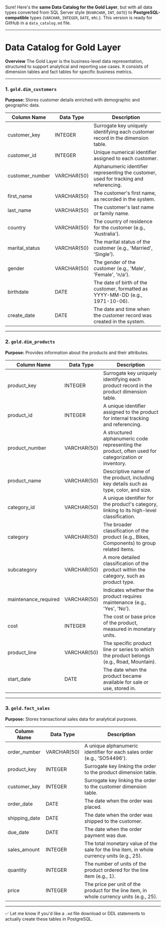 Sure! Here's the **same Data Catalog for the Gold Layer**, but with all data types converted from SQL Server style (`NVARCHAR`, `INT`, `DATE`) to **PostgreSQL-compatible** types (`VARCHAR`, `INTEGER`, `DATE`, etc.). This version is ready for GitHub in a `data_catalog.md` file.

---

# Data Catalog for Gold Layer

**Overview**
The Gold Layer is the business-level data representation, structured to support analytical and reporting use cases. It consists of dimension tables and fact tables for specific business metrics.

---

### 1. `gold.dim_customers`

**Purpose:** Stores customer details enriched with demographic and geographic data.

| Column Name      | Data Type   | Description                                                                           |
| ---------------- | ----------- | ------------------------------------------------------------------------------------- |
| customer\_key    | INTEGER     | Surrogate key uniquely identifying each customer record in the dimension table.       |
| customer\_id     | INTEGER     | Unique numerical identifier assigned to each customer.                                |
| customer\_number | VARCHAR(50) | Alphanumeric identifier representing the customer, used for tracking and referencing. |
| first\_name      | VARCHAR(50) | The customer's first name, as recorded in the system.                                 |
| last\_name       | VARCHAR(50) | The customer's last name or family name.                                              |
| country          | VARCHAR(50) | The country of residence for the customer (e.g., 'Australia').                        |
| marital\_status  | VARCHAR(50) | The marital status of the customer (e.g., 'Married', 'Single').                       |
| gender           | VARCHAR(50) | The gender of the customer (e.g., 'Male', 'Female', 'n/a').                           |
| birthdate        | DATE        | The date of birth of the customer, formatted as YYYY-MM-DD (e.g., 1971-10-06).        |
| create\_date     | DATE        | The date and time when the customer record was created in the system.                 |

---

### 2. `gold.dim_products`

**Purpose:** Provides information about the products and their attributes.

| Column Name           | Data Type   | Description                                                                                          |
| --------------------- | ----------- | ---------------------------------------------------------------------------------------------------- |
| product\_key          | INTEGER     | Surrogate key uniquely identifying each product record in the product dimension table.               |
| product\_id           | INTEGER     | A unique identifier assigned to the product for internal tracking and referencing.                   |
| product\_number       | VARCHAR(50) | A structured alphanumeric code representing the product, often used for categorization or inventory. |
| product\_name         | VARCHAR(50) | Descriptive name of the product, including key details such as type, color, and size.                |
| category\_id          | VARCHAR(50) | A unique identifier for the product's category, linking to its high-level classification.            |
| category              | VARCHAR(50) | The broader classification of the product (e.g., Bikes, Components) to group related items.          |
| subcategory           | VARCHAR(50) | A more detailed classification of the product within the category, such as product type.             |
| maintenance\_required | VARCHAR(50) | Indicates whether the product requires maintenance (e.g., 'Yes', 'No').                              |
| cost                  | INTEGER     | The cost or base price of the product, measured in monetary units.                                   |
| product\_line         | VARCHAR(50) | The specific product line or series to which the product belongs (e.g., Road, Mountain).             |
| start\_date           | DATE        | The date when the product became available for sale or use, stored in.                               |

---

### 3. `gold.fact_sales`

**Purpose:** Stores transactional sales data for analytical purposes.

| Column Name    | Data Type   | Description                                                                                 |
| -------------- | ----------- | ------------------------------------------------------------------------------------------- |
| order\_number  | VARCHAR(50) | A unique alphanumeric identifier for each sales order (e.g., 'SO54496').                    |
| product\_key   | INTEGER     | Surrogate key linking the order to the product dimension table.                             |
| customer\_key  | INTEGER     | Surrogate key linking the order to the customer dimension table.                            |
| order\_date    | DATE        | The date when the order was placed.                                                         |
| shipping\_date | DATE        | The date when the order was shipped to the customer.                                        |
| due\_date      | DATE        | The date when the order payment was due.                                                    |
| sales\_amount  | INTEGER     | The total monetary value of the sale for the line item, in whole currency units (e.g., 25). |
| quantity       | INTEGER     | The number of units of the product ordered for the line item (e.g., 1).                     |
| price          | INTEGER     | The price per unit of the product for the line item, in whole currency units (e.g., 25).    |

---

✅ Let me know if you'd like a `.md` file download or DDL statements to actually create these tables in PostgreSQL.
